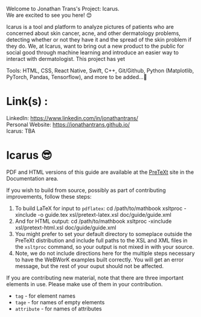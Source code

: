 Welcome to Jonathan Trans's Project: Icarus. \
We are excited to see you here! 😊 

Icarus is a tool and platform to analyze pictures of patients who are concerned about skin cancer, acne, and other dermatology problems, detecting whether or not they have it and the spread of the skin problem if they do. We, at Icarus, want to bring out a new product to the public for social good through machine learning and introduce an easier way to interact with dermatologist. This project has yet 

Tools: HTML, CSS, React Native, Swift, C++, Git/Github, Python (Matplotlib, PyTorch, Pandas, Tensorflow), and more to be added...👻

# Link(s) : 
LinkedIn: https://www.linkedin.com/in/jonathantrans/ \
Personal Website: https://jonathantrans.github.io/ \
Icarus: TBA

Icarus 😎
=================

PDF and HTML versions of this guide are available at the [PreTeXt](https://pretextbook.org) site in the Documentation area.

If you wish to build from source, possibly as part of contributing improvements, follow these steps:

1.  To build LaTeX for input to `pdflatex`:
        cd /path/to/mathbook
        xsltproc -xinclude -o guide.tex xsl/pretext-latex.xsl doc/guide/guide.xml
1.  And for HTML output:
        cd /path/to/mathbook
        xsltproc -xinclude xsl/pretext-html.xsl doc/guide/guide.xml
1.  You might prefer to set your default directory to someplace outside the PreTeXt distribution and include full paths to the XSL and XML files in the `xsltproc` command, so your output is not mixed in with your source.
1.  Note, we do not include directions here for the multiple steps necessary to have the WeBWorK examples built correctly.  You will get an error message, but the rest of your ouput should not be affected.

If you are contributing new material, note that there are three important elements in use.  Please make use of them in your contribution.
* `tag` - for element names
* `tage` - for names of empty elements
* `attribute` - for names of attributes
